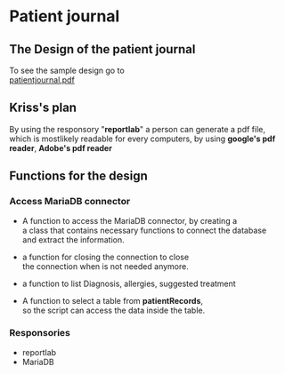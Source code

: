 # Patient journal

## The Design of the patient journal

To see the sample design go to <br> 
[patientjournal.pdf]()

## Kriss's plan

By using the responsory "**reportlab**" a person can generate a pdf file,<br>
which is mostlikely readable for every computers, by using <b>google's pdf <br> reader</b>, <b> Adobe's pdf reader</b>

## Functions for the design

### Access MariaDB connector

*   A function to access the MariaDB connector, by creating a<br> 
    a class that contains necessary functions to connect the database<br>
    and extract the information.

*   a function for closing the connection to close<br> 
    the connection when is not needed anymore.

*   a function to list Diagnosis, allergies, suggested treatment

*   A function to select a table from **patientRecords**,<br> 
    so the script can access the data inside the table.



### Responsories

-   reportlab
-   MariaDB
